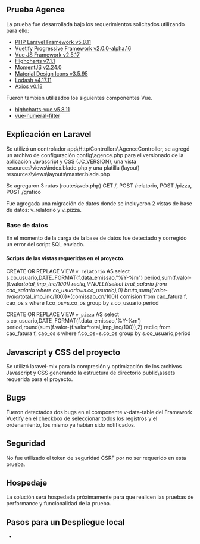 ## Prueba Agence

La prueba fue desarrollada bajo los requerimientos solicitados utilizando para ello:

- [PHP Laravel Framework v5.8.11](https://www.laravel.com)
- [Vuetify Progressive Framework v2.0.0-alpha.16](https://next.vuetify.com)
- [Vue JS Framework v2.5.17](https://vuejs.org)
- [Highcharts v7.1.1](https://www.highcharts.com)
- [MomentJS v2.24.0](http://www.momentjs.com)
- [Material Design Icons v3.5.95](https://materialdesignicons.com)
- [Lodash v4.17.11 ](https://lodash.com/)
- [Axios v0.18](https://github.com/axios/axios)

Fueron también utilizados los siguientes componentes Vue.
- [highcharts-vue v5.8.11](https://github.com/highcharts/highcharts-vue#readme)
- [vue-numeral-filter](https://github.com/lloydjatkinson/vue-numeral-filter#readme)

## Explicación en Laravel
Se utilizó un controlador app\Http\Controllers\AgenceController, se agregó un archivo de configuración config\agence.php para el versionado de la aplicación Javascript y CSS (JC_VERSION), una vista resources\views\index.blade.php y una platilla (layout) resources\views\layouts\master.blade.php

Se agregaron 3 rutas (routes\web.php) GET /, POST /relatorio, POST /pizza, POST /grafico

Fue agregada una migración de datos donde se incluyeron 2 vistas de base de datos: v_relatorio y v_pizza.

### Base de datos
En el momento de la carga de la base de datos fue detectado y corregido un error del script SQL enviado.

#### Scripts de las vistas requeridas en el proyecto.

CREATE OR REPLACE VIEW `v_relatorio` AS select s.co_usuario,DATE_FORMAT(f.data_emissao,"%Y-%m") period,sum(f.valor-(f.valor*total_imp_inc/100)) recliq,IFNULL((select brut_salario from cao_salario where co_usuario=s.co_usuario),0) bruto,sum((valor-(valor*total_imp_inc/100))*(comissao_cn/100)) comision from cao_fatura f, cao_os s where f.co_os=s.co_os group by s.co_usuario,period

CREATE OR REPLACE VIEW `v_pizza` AS select s.co_usuario,DATE_FORMAT(f.data_emissao,'%Y-%m') period,round(sum(f.valor-(f.valor*total_imp_inc/100)),2) recliq from cao_fatura f, cao_os s where f.co_os=s.co_os group by s.co_usuario,period
 

## Javascript y CSS del proyecto

Se utilizó laravel-mix para la compresión y optimización de los archivos Javascript y CSS generando la estructura de directorio public\assets requerida para el proyecto.

## Bugs

Fueron detectados dos bugs en el componente v-data-table del Framework Vuetify en el checkbox de seleccionar todos los registros y el ordenamiento, los mismo ya habían sido notificados.

## Seguridad

No fue utilizado el token de seguridad CSRF por no ser requerido en esta prueba.

## Hospedaje

La solución será hospedada próximamente para que realicen las pruebas de performance y funcionalidad de la prueba.

## Pasos para un Despliegue local

- 